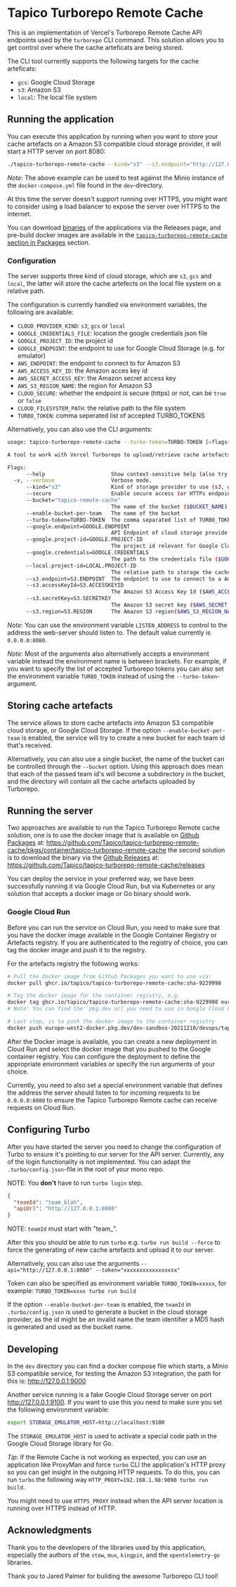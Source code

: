# Tapico Turborepo Remote Cache

This is an implementation of Vercel's Turborepo Remote Cache API endpoints used
by the `turborepo` CLI command. This solution allows you to get control over where
the cache arteficats are being stored.

The CLI tool currently supports the following targets for the cache arteficats:

  - `gcs`: Google Cloud Storage
  - `s3`: Amazon S3
  - `local`: The local file system

## Running the application

You can execute this application by running when you want to store your cache artefacts
on a Amazon S3 compatible cloud storage provider, it will start a HTTP server on port 8080:

```bash
./tapico-turborepo-remote-cache --kind="s3" --s3.endpoint="http://127.0.0.1:9000" --s3.accessKeyId="minio" --s3.secretKey="miniosecretkey" --s3.region="eu-west-1" --turbo-token="your-turbo-token"
```
*Note*: The above example can be used to test against the Minio instance of the `docker-compose.yml` file found in the `dev`-directory.

At this time the server doesn't support running over HTTPS, you might want to consider
using a load balancer to expose the server over HTTPS to the internet.

You can download [binaries](https://github.com/Tapico/tapico-turborepo-remote-cache/releases) of the applications via the Releases page, and pre-build docker images are available in the [`tapico-turborepo-remote-cache` section in Packages](https://github.com/orgs/Tapico/packages/container/package/tapico-turborepo-remote-cache) section.

### Configuration

The server supports three kind of cloud storage, which are `s3`, `gcs` and `local`,
the latter will store the cache artefects on the local file system on a relative path.

The configuration is currently handled via environment variables, the following
are available:

  - `CLOUD_PROVIDER_KIND`: `s3`, `gcs` or `local`
  - `GOOGLE_CREDENTIALS_FILE`: location the google credentials json file
  - `GOOGLE_PROJECT_ID`: the project id
  - `GOOGLE_ENDPOINT`: the endpoint to use for Google Cloud Storage (e.g. for emulator)
  - `AWS_ENDPOINT`: the endpoint to connect to for Amazon S3
  - `AWS_ACCESS_KEY_ID`: the Amazon acces key id
  - `AWS_SECRET_ACCESS_KEY`: the Amazon secret access key
  - `AWS_S3_REGION_NAME`: the region for Amazon S3
  - `CLOUD_SECURE`: whether the endpoint is secure (https) or not, can be `true` or `false`
  - `CLOUD_FILESYSTEM_PATH`: the relative path to the file system
  - `TURBO_TOKEN`: comma seperated list of accepted TURBO_TOKENS

Alternatively, you can also use the CLI arguments:

```bash
usage: tapico-turborepo-remote-cache --turbo-token=TURBO-TOKEN [<flags>]

A tool to work with Vercel Turborepo to upload/retrieve cache artefacts to/from popular cloud providers

Flags:
      --help                     Show context-sensitive help (also try --help-long and --help-man).
  -v, --verbose                  Verbose mode.
      --kind="s3"                Kind of storage provider to use (s3, gcs, local). ($CLOUD_PROVIDER_KIND)
      --secure                   Enable secure access (or HTTPs endpoints).
      --bucket="tapico-remote-cache"
                                 The name of the bucket ($BUCKET_NAME)
      --enable-bucket-per-team   The name of the bucket
      --turbo-token=TURBO-TOKEN  The comma separated list of TURBO_TOKEN that the server should accept ($TURBO_TOKEN)
      --google.endpoint=GOOGLE.ENDPOINT
                                 API Endpoint of cloud storage provide to use ($GOOGLE_ENDPOINT)
      --google.project-id=GOOGLE.PROJECT-ID
                                 The project id relevant for Google Cloud Storage ($GOOGLE_PROJECT_ID).
      --google.credentials=GOOGLE.CREDENTIALS
                                 The path to the credentials file ($GOOGLE_APPLICATION_CREDENTIALS).
      --local.project-id=LOCAL.PROJECT-ID
                                 The relative path to storage the cache artefacts when 'local' is enabled ($CLOUD_FILESYSTEM_PATH).
      --s3.endpoint=S3.ENDPOINT  The endpoint to use to connect to a Amazon S3 compatible cloud storage provider ($AWS_ENDPOINT).
      --s3.accessKeyId=S3.ACCESSKEYID
                                 The Amazon S3 Access Key Id ($AWS_ACCESS_KEY_ID).
      --s3.secretKey=S3.SECRETKEY
                                 The Amazon S3 secret key ($AWS_SECRET_ACCESS_KEY).
      --s3.region=S3.REGION      The Amazon S3 region($AWS_S3_REGION_NAME).
```

*Note*: You can use the environment variable `LISTEN_ADDRESS` to control to the address
the web-server should listen to. The default value currently is `0.0.0.0:8080`.

*Note*: Most of the arguments also alternatively accepts a environment variable instead
the environment name is between brackets. For example, if you want to specify the list
of accepted Turborepo tokens you can also set the environment variable `TURBO_TOKEN` instead
of using the `--turbo-token`-argument.

## Storing cache artefacts

The service allows to store cache artefacts into Amazon S3 compatible cloud storage, or
Google Cloud Storage. If the option `--enable-bucket-per-team` is enabled, the service
will try to create a new bucket for each team id that's received.

Alternatively, you can also use a single bucket, the name of the bucket can be controlled through
the `--bucket` option. Using this approach does mean that each of the passed team id's will
become a subdirectory in the bucket, and the directory will contain all the cache artefacts
uploaded by Turborepo.

## Running the server

Two approaches are available to run the Tapico Turborepo Remote cache solution,
one is to use the docker image that is available on [Github Packages](https://github.com/Tapico/tapico-turborepo-remote-cache/pkgs/container/tapico-turborepo-remote-cache) at:
https://github.com/Tapico/tapico-turborepo-remote-cache/pkgs/container/tapico-turborepo-remote-cache
the second solution is to download the binary via the [Github Releases](https://github.com/Tapico/tapico-turborepo-remote-cache/releases) at:
https://github.com/Tapico/tapico-turborepo-remote-cache/releases

You can deploy the service in your preferred way, we have been successfully running it via
Google Cloud Run, but via Kubernetes or any solution that accepts a docker image or
Go binary should work.

### Google Cloud Run

Before you can run the service on Cloud Run, you need to make sure that you have
the docker image available in the Google Container Registry or Artefacts registry.
If you are authenticated to the registry of choice, you can tag the docker image
and push it to the registry.

For the artefacts registry the following works:
```bash
# Pull the docker image from Github Packages you want to use via:
docker pull ghcr.io/tapico/tapico-turborepo-remote-cache:sha-9229998

# Tag the docker image for the container registry, e.g.
docker tag ghcr.io/tapico/tapico-turborepo-remote-cache:sha-9229998 europe-west2-docker.pkg.dev/dev-sandbox-20211210/devops/tapico-remote-cache
# Note: You can find the `pkg.dev url you need to use in Google Cloud Console

# Last step, is to push the docker image to the container registry
docker push europe-west2-docker.pkg.dev/dev-sandbox-20211210/devops/tapico-remote-cache
```

After the Docker image is available, you can create a new deployment in Cloud Run and
select the docker image that you pushed to the Google container registry. You can configure
the deployment to define the appropriate environment variables or specify the
run arguments of your choice.

Currently, you need to also set a special environment variable that defines the
address the server should listen to for incoming requests to be `0.0.0.0:8080` to
ensure the Tapico Turborepo Remote cache can receive requests on Cloud Run.

## Configuring Turbo

After you have started the server you need to change the configuration of Turbo
to ensure it's pointing to our server for the API server. Currently, any of the
login functionality is not implemented. You can adapt the `.turbo/config.json`-file
in the root of your mono repo.

NOTE: You **don't** have to run `turbo login` step.

```json
{
  "teamId": "team_blah",
  "apiUrl": "http://127.0.0.1:8080"
}
```

NOTE: `teamId` must start with "team_".

After this you should be able to run `turbo` e.g. `turbo run build --force` to
force the generating of new cache artefacts and upload it to our server.

Alternatively, you can also use the arguments `--api="http://127.0.0.1:8080" --token="xxxxxxxxxxxxxxxxx"`

Token can also be specified as environment variable `TURBO_TOKEN=xxxxx`, for example: `TURBO_TOKEN=xxxx turbo run build`

If the option `--enable-bucket-per-team` is enabled, the `teamId` in `.turbo/config.json` is
used to generate a bucket in the cloud storage provider, as the id might be an invalid name
the team identifier a MD5 hash is generated and used as the bucket name.

## Developing

In the `dev` directory you can find a docker compose file which starts, a Minio
S3 compatible service, for testing the Amazon S3 integration, the path for this
is: http://127.0.0.1:9000

Another service running is a fake Google Cloud Storage server on port
http://127.0.0.1:9100. If you want to use this you need to make sure you set the
following environment variable:

```bash
export STORAGE_EMULATOR_HOST=http://localhost:9100
```

The `STORAGE_EMULATOR_HOST` is used to activate a special code path in
the Google Cloud Storage library for Go.

*Tip*: If the Remote Cache is not working as expected, you can use an application
like ProxyMan and force `turbo` CLI the application's HTTP proxy so you can get
insight in the outgoing HTTP requests. To do this, you can run `turbo` the following
way `HTTP_PROXY=192.168.1.98:9090 turbo run build`.

You might need to use `HTTPS_PROXY` instead when the API server location is running
over HTTPS instead of HTTP.

## Acknowledgments

Thank you to the developers of the libraries used by this application, especially
the authors of the `stow`, `mux`, `kingpin`, and the `opentelemetry-go` libraries.

Thank you to Jared Palmer for building the awesome Turborepo CLI tool!
